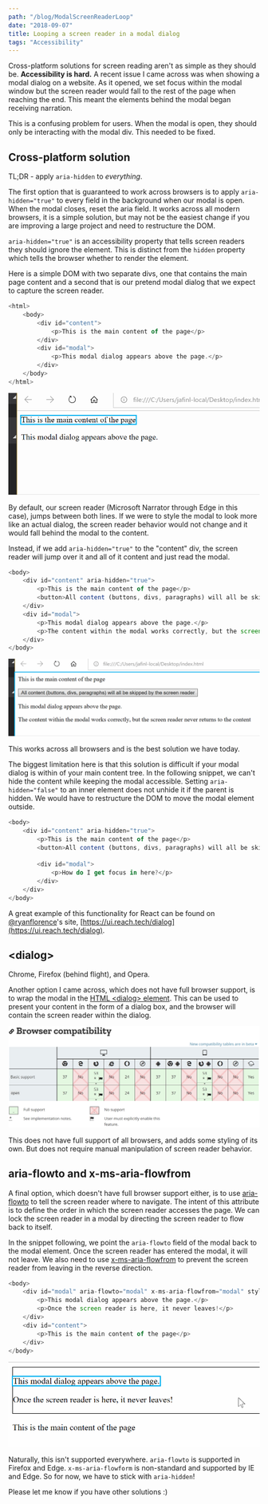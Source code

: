 ```yaml
---
path: "/blog/ModalScreenReaderLoop"
date: "2018-09-07"
title: Looping a screen reader in a modal dialog
tags: "Accessibility"
---
```


Cross-platform solutions for screen reading aren't as simple as they should be. **Accessibility is hard.** A recent issue I came across was when showing a modal dialog on a website. As it opened, we set focus within the modal window but the screen reader would fall to the rest of the page when reaching the end. This meant the elements behind the modal began receiving narration. 

This is a confusing problem for users. When the modal is open, they should only be interacting with the modal div. This needed to be fixed.

## Cross-platform solution

TL;DR - apply `aria-hidden` to *everything*.

The first option that is guaranteed to work across browsers is to apply `aria-hidden="true"` to every field in the background when our modal is open. When the modal closes, reset the aria field. It works across all modern browsers, it is a simple solution, but may not be the easiest change if you are improving a large project and need to restructure the DOM.

`aria-hidden="true"` is an accessibility property that tells screen readers they should ignore the element. This is distinct from the `hidden` property which tells the browser whether to render the element.

Here is a simple DOM with two separate divs, one that contains the main page content and a second that is our pretend modal dialog that we expect to capture the screen reader.

```javascript
<html>
    <body>
        <div id="content">
            <p>This is the main content of the page</p>
        </div>
        <div id="modal">
            <p>This modal dialog appears above the page.</p>
        </div>
    </body>
</html>
```

![Microsoft Edge not accessible](./not-accessible.gif)

By default, our screen reader (Microsoft Narrator through Edge in this case), jumps between both lines. If we were to style the modal to look more like an actual dialog, the screen reader behavior would not change and it would fall behind the modal to the content.

Instead, if we add `aria-hidden="true"` to the "content" div, the screen reader will jump over it and all of it content and just read the modal.

```javascript
<body>
    <div id="content" aria-hidden="true">
        <p>This is the main content of the page</p>
        <button>All content (buttons, divs, paragraphs) will all be skipped by the screen reader</button>
    </div>
    <div id="modal">
        <p>This modal dialog appears above the page.</p>
        <p>The content within the modal works correctly, but the screen reader never returns to the content</p>
    </div>
</body>
```

![Using aria-hidden makes the screen reader behave properly](./aria-hidden.gif)

This works across all browsers and is the best solution we have today. 

The biggest limitation here is that this solution is difficult if your modal dialog is within of your main content tree. In the following snippet, we can't hide the content while keeping the modal accessible. Setting `aria-hidden="false"` to an inner element does not unhide it if the parent is hidden. We would have to restructure the DOM to move the modal element outside.

```javascript
<body>
    <div id="content" aria-hidden="true">
        <p>This is the main content of the page</p>
        <button>All content (buttons, divs, paragraphs) will all be skipped by the screen reader</button>

        <div id="modal">
            <p>How do I get focus in here?</p>
        </div>
    </div>
</body>
```

A great example of this functionality for React can be found on [@ryanflorence](https://twitter.com/ryanflorence)'s site, [https://ui.reach.tech/dialog](https://ui.reach.tech/dialog).

## \<dialog\>

Chrome, Firefox (behind flight), and Opera.

Another option I came across, which does not have full browser support, is to wrap the modal in the [HTML \<dialog\> element](https://developer.mozilla.org/en-US/docs/Web/HTML/Element/dialog). This can be used to present your content in the form of a dialog box, and the browser will contain the screen reader within the dialog.

![Compatibility table for the dialog element](./dialog-compatibility.PNG)

This does not have full support of all browsers, and adds some styling of its own. But does not require manual manipulation of screen reader behavior.

## aria-flowto and x-ms-aria-flowfrom

A final option, which doesn't have full browser support either, is to use [aria-flowto](http://www.w3.org/TR/wai-aria-practices-1.1/#relations_flowto) to tell the screen reader where to navigate. The intent of this attribute is to define the order in which the screen reader accesses the page. We can lock the screen reader in a modal by directing the screen reader to flow back to itself. 

In the snippet following, we point the `aria-flowto` field of the modal back to the modal element. Once the screen reader has entered the modal, it will not leave. We also need to use [x-ms-aria-flowfrom](https://developer.mozilla.org/en-US/docs/Web/Accessibility/ARIA/ARIA_Techniques/x-ms-aria-flowfrom) to prevent the screen reader from leaving in the reverse direction.

```javascript
<body>
    <div id="modal" aria-flowto="modal" x-ms-aria-flowfrom="modal" style="border: 1px solid black;">
        <p>This modal dialog appears above the page.</p>
        <p>Once the screen reader is here, it never leaves!</p>
    </div>
    <div id="content">
        <p>This is the main content of the page</p>
    </div>
</body>
```

![Using aria-flowto to control the screen reader](./aria-flowto.gif)

Naturally, this isn't supported everywhere. `aria-flowto` is supported in Firefox and Edge. `x-ms-aria-flowform` is non-standard and supported by IE and Edge. So for now, we have to stick with `aria-hidden`!

Please let me know if you have other solutions :)